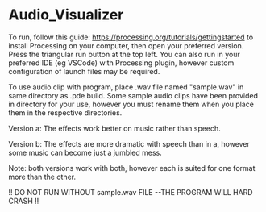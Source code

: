 # Audio_Visualizer

To run, follow this guide: https://processing.org/tutorials/gettingstarted to install Processing on your computer, then open your preferred version.
Press the triangular run button at the top left. You can also run in your preferred IDE (eg VSCode) with Processing plugin, however custom configuration
of launch files may be required.

To use audio clip with program, place .wav file named "sample.wav" in same directory as .pde build. Some sample audio clips have been provided in
directory for your use, however you must rename them when you place them in the respective directories. 

Version a: The effects work better on music rather than speech.

Version b: The effects are more dramatic with speech than in a, however some music can become just a jumbled mess. 

Note: both versions work with both, however each is suited for one format more than the other. 

!! DO NOT RUN WITHOUT sample.wav FILE --THE PROGRAM WILL HARD CRASH !!
